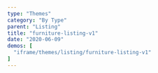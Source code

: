 ```yaml
---
type: "Themes"
category: "By Type"
parent: "Listing"
title: "furniture-listing-v1"
date: "2020-06-09"
demos: [
  "iframe/themes/listing/furniture-listing-v1"
]
---
```

